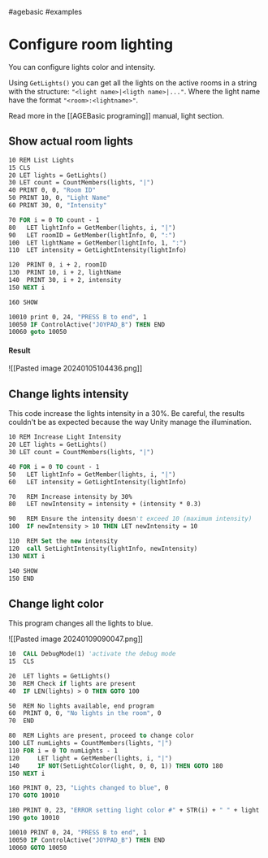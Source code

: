 
#agebasic #examples 
# Configure room lighting

You can configure lights color and intensity. 

Using `GetLights()` you can get all the lights on the active rooms in a string with the structure: `"<light name>|<ligth name>|..."`. Where the light name have the format `"<room>:<lightname>"`.

Read more in the [[AGEBasic programing]] manual, light section.
## Show actual room lights

```vb
10 REM List Lights
15 CLS
20 LET lights = GetLights()
30 LET count = CountMembers(lights, "|")
40 PRINT 0, 0, "Room ID"
50 PRINT 10, 0, "Light Name"
60 PRINT 30, 0, "Intensity"

70 FOR i = 0 TO count - 1
80   LET lightInfo = GetMember(lights, i, "|")
90   LET roomID = GetMember(lightInfo, 0, ":")
100  LET lightName = GetMember(lightInfo, 1, ":")
110  LET intensity = GetLightIntensity(lightInfo)

120  PRINT 0, i + 2, roomID
130  PRINT 10, i + 2, lightName
140  PRINT 30, i + 2, intensity
150 NEXT i

160 SHOW

10010 print 0, 24, "PRESS B to end", 1
10050 IF ControlActive("JOYPAD_B") THEN END
10060 goto 10050
```

#### Result

![[Pasted image 20240105104436.png]]

## Change lights intensity

This code increase the lights intensity in a 30%. Be careful, the results couldn't be as expected because the way Unity manage the illumination. 

```vb
10 REM Increase Light Intensity
20 LET lights = GetLights()
30 LET count = CountMembers(lights, "|")

40 FOR i = 0 TO count - 1
50   LET lightInfo = GetMember(lights, i, "|")
60   LET intensity = GetLightIntensity(lightInfo)

70   REM Increase intensity by 30%
80   LET newIntensity = intensity + (intensity * 0.3)

90   REM Ensure the intensity doesn't exceed 10 (maximum intensity)
100  IF newIntensity > 10 THEN LET newIntensity = 10

110  REM Set the new intensity
120  call SetLightIntensity(lightInfo, newIntensity)
130 NEXT i

140 SHOW
150 END

```

## Change light color

This program changes all the lights to blue.

![[Pasted image 20240109090047.png]]

```vb
10  CALL DebugMode(1) 'activate the debug mode
15  CLS

20  LET lights = GetLights()
30  REM Check if lights are present
40  IF LEN(lights) > 0 THEN GOTO 100

50  REM No lights available, end program
60  PRINT 0, 0, "No lights in the room", 0
70  END

80  REM Lights are present, proceed to change color
100 LET numLights = CountMembers(lights, "|")
110 FOR i = 0 TO numLights - 1
120     LET light = GetMember(lights, i, "|")
140     IF NOT(SetLightColor(light, 0, 0, 1)) THEN GOTO 180
150 NEXT i

160 PRINT 0, 23, "Lights changed to blue", 0
170 GOTO 10010

180 PRINT 0, 23, "ERROR setting light color #" + STR(i) + " " + light
190 goto 10010

10010 PRINT 0, 24, "PRESS B to end", 1
10050 IF ControlActive("JOYPAD_B") THEN END
10060 GOTO 10050

```
